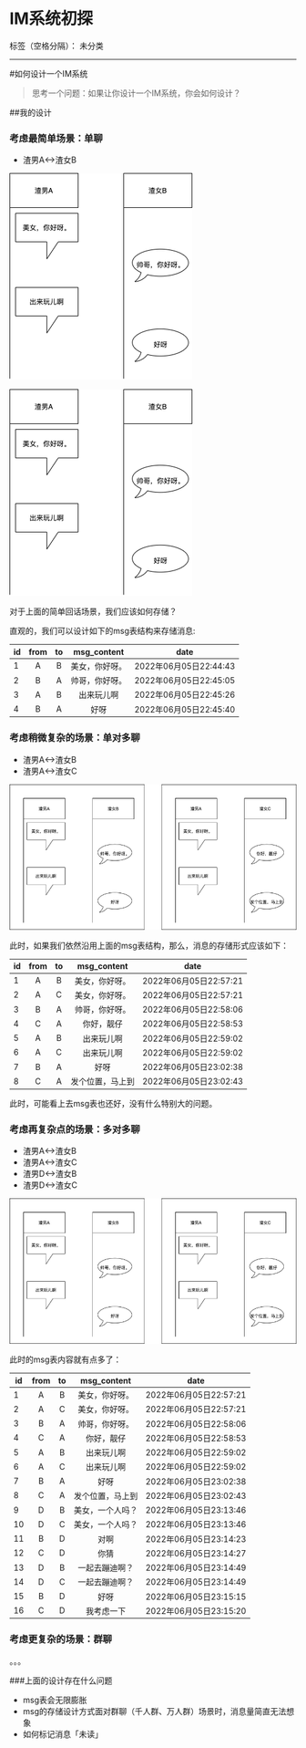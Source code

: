 ﻿# IM系统初探

标签（空格分隔）： 未分类

---

#如何设计一个IM系统

>思考一个问题：如果让你设计一个IM系统，你会如何设计？

##我的设计

### 考虑最简单场景：单聊

- 渣男A<->渣女B

![最简单场景](./image/2022/IM系统设计-最简单场景.png)

<img src="./image/2022/IM系统设计-最简单场景.png"/>

对于上面的简单回话场景，我们应该如何存储？

直观的，我们可以设计如下的msg表结构来存储消息:

| id        | from   |  to  |msg_content|date|
| --------   | :-----:  | :----:  |:----:|:----:|
| 1     | A |   B     |美女，你好呀。|2022年06月05日22:44:43|
| 2        |B      |   A   |帅哥，你好呀。|2022年06月05日22:45:05|
| 3        |A        |  B  |出来玩儿啊|2022年06月05日22:45:26|
| 4        | B       | A   |好呀|2022年06月05日22:45:40|

### 考虑稍微复杂的场景：单对多聊

- 渣男A<->渣女B
- 渣男A<->渣女C

![IM系统设计-稍微复杂场景](./image/2022/IM系统设计-稍微复杂场景.png)

此时，如果我们依然沿用上面的msg表结构，那么，消息的存储形式应该如下：

| id        | from   |  to  |msg_content|date|
| --------   | :-----:  | :----:  |:----:|:----:|
| 1     | A |   B     |美女，你好呀。|2022年06月05日22:57:21|
| 2        |A      |   C   |美女，你好呀。|2022年06月05日22:57:21|
| 3        | B       | A   |帅哥，你好呀。|2022年06月05日22:58:06|
| 4        | C       | A   |你好，靓仔|2022年06月05日22:58:53|
| 5        | A      | B   |出来玩儿啊|2022年06月05日22:59:02|
| 6        | A      | C   |出来玩儿啊|2022年06月05日22:59:02|
| 7        | B      | A   |好呀|2022年06月05日23:02:38|
| 8        | C      | A   |发个位置，马上到|2022年06月05日23:02:43|

此时，可能看上去msg表也还好，没有什么特别大的问题。

### 考虑再复杂点的场景：多对多聊

- 渣男A<->渣女B
- 渣男A<->渣女C
- 渣男D<->渣女B
- 渣男D<->渣女C

![IM系统设计-稍微复杂场景](./image/2022/IM系统设计-稍微复杂场景.png)

此时的msg表内容就有点多了：

| id        | from   |  to  |msg_content|date|
| --------   | :-----:  | :----:  |:----:|:----:|
| 1     | A |   B     |美女，你好呀。|2022年06月05日22:57:21|
| 2        |A      |   C   |美女，你好呀。|2022年06月05日22:57:21|
| 3        | B       | A   |帅哥，你好呀。|2022年06月05日22:58:06|
| 4        | C       | A   |你好，靓仔|2022年06月05日22:58:53|
| 5        | A      | B   |出来玩儿啊|2022年06月05日22:59:02|
| 6        | A      | C   |出来玩儿啊|2022年06月05日22:59:02|
| 7        | B      | A   |好呀|2022年06月05日23:02:38|
| 8        | C      | A   |发个位置，马上到|2022年06月05日23:02:43|
| 9     | D |   B     |美女，一个人吗？|2022年06月05日23:13:46|
| 10        |D      |   C |美女，一个人吗？|2022年06月05日23:13:46|
| 11       | B       | D   |对啊|2022年06月05日23:14:23|
| 12       | C       | D   |你猜|2022年06月05日23:14:27|
| 13       | D      | B   |一起去蹦迪啊？|2022年06月05日23:14:49|
| 14       | D      | C   |一起去蹦迪啊？|2022年06月05日23:14:49|
| 15       | B      | D   |好呀|2022年06月05日23:15:15|
| 16       | C      | D   |我考虑一下|2022年06月05日23:15:20|

### 考虑更复杂的场景：群聊

。。。

###上面的设计存在什么问题

- msg表会无限膨胀
- msg的存储设计方式面对群聊（千人群、万人群）场景时，消息量简直无法想象
- 如何标记消息「未读」






